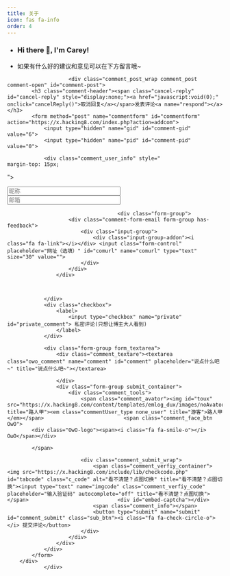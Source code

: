 ```yaml
---
title: 关于
icon: fas fa-info
order: 4
---
```

- ### Hi there 👋, I'm Carey!
- 如果有什么好的建议和意见可以在下方留言哦~

<div class="article_post_comment" id="comment-place">

						<div class="comment_post_wrap comment_post comment-open" id="comment-post">
			<h3 class="comment-header"><span class="cancel-reply" id="cancel-reply" style="display:none;"><a href="javascript:void(0);" onclick="cancelReply()">取消回复</a></span>发表评论<a name="respond"></a></h3>
			<form method="post" name="commentform" id="commentform" action="https://x.hacking8.com/index.php?action=addcom">
				<input type="hidden" name="gid" id="comment-gid" value="6">
				<input type="hidden" name="pid" id="comment-pid" value="0">

				<div class="comment_user_info" style="
    margin-top: 15px;
">
					<div id="loging"></div>
											<!-- <div class="form-group">
							<div class="comment-form-author form-group has-feedback">
								<div class="input-group">
									<div class="input-group-addon"><i class="fa fa-qq"></i></div> <input class="form-control" placeholder="输入QQ号码可以快速填写" id="qqnum" name="qqnum" type="text" size="30" value="" onblur="huoquqq()">
								</div>
							</div>
						</div> -->
						<div class="form-group">
							<div class="comment-form-author form-group has-feedback">
								<div class="input-group">
									<div class="input-group-addon"><i class="fa fa-user"></i></div> <input class="form-control" placeholder="昵称" id="comname" name="comname" type="text" size="30" required="required" value=""> <span class="form-control-feedback required" style="color:#F00">*</span>
								</div>
							</div>
						</div>
						<div class="form-group">
							<div class="comment-form-email form-group has-feedback">
								<div class="input-group">
									<div class="input-group-addon"><i class="fa fa-envelope-o"></i></div> <input class="form-control" placeholder="邮箱" id="commail" name="commail" type="text" size="30" required="required" value=""> <span class="form-control-feedback required" style="color:#F00">*</span>
								</div>
							</div>
						</div>

										<div class="form-group">
						<div class="comment-form-email form-group has-feedback">
							<div class="input-group">
								<div class="input-group-addon"><i class="fa fa-link"></i></div> <input class="form-control" placeholder="网址（选填）" id="comurl" name="comurl" type="text" size="30" value="">
							</div>
						</div>
					</div>



				</div>
				<div class="checkbox">
					<label>
						<input type="checkbox" name="private" id="private_comment"> 私密评论(只想让博主大人看到)
					</label>
				</div>

				<div class="form-group form_textarea">
					<div class="comment_textare"><textarea class="owo_comment" name="comment" id="comment" placeholder="说点什么吧~" title="说点什么吧~"></textarea>

					</div>
					<div class="form-group submit_container">
						<div class="comment_tools">
							<span class="comment_avator"><img id="toux" src="https://x.hacking8.com/content/templates/emlog_dux/images/noAvator.jpg" title="路人甲"><em class="commentUser_type none_user" title="游客">路人甲</em></span>							<span class="comment_face_btn OwO">
            <div class="OwO-logo"><span><i class="fa fa-smile-o"></i> OωO</span></div>
            
            </span>

							<div class="comment_submit_wrap">
								<span class="comment_verfiy_container"><img src="https://x.hacking8.com/include/lib/checkcode.php" id="tabcode" class="c_code" alt="看不清楚？点图切换" title="看不清楚？点图切换"><input type="text" name="imgcode" class="comment_verfiy_code" placeholder="输入验证码" autocomplete="off" title="看不清楚？点图切换"></span>								<div id="embed-captcha"></div>
								<span class="comment_info"></span>
								<button type="submit" name="submit" id="comment_submit" class="sub_btn"><i class="fa fa-check-circle-o"></i> 提交评论</button>
							</div>
						</div>
					</div>
				</div>
			</form>
		</div>
				</div>
